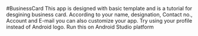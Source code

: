 #BusinessCard
This app is designed with basic template and is a tutorial for desgining business card. 
According to your name, designation, Contact no., Account and E-mail you can also customize your app. 
Try using your profile instead of Android logo.
Run this on Android Studio platform 
